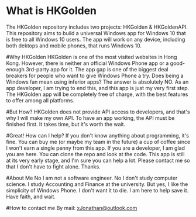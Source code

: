 # What is HKGolden
The HKGolden repository includes two projects: HKGolden & HKGoldenAPI. This repository aims to build a universal Windows app for Windows 10 that is free to all Windows 10 users. The app will work on any device, including both dektops and mobile phones, that runs Windows 10.

#Why HKGolden
HKGolden is one of the most visited websites in Hong Kong. However, there is neither an official Windows Phone app or a good-enough 3rd-party app for it. The app gap is one of the biggest deal breakers for people who want to give Windows Phone a try. Does being a Windows fan mean using inferior apps? The answer is absolutely NO. As an app developer, I am trying to end this, and this app is just my very first step. The HKGolden app will be completely free of charge, with the best features to offer among all platforms.

#But How?
HKGolden does not provide API access to developers, and that's why I will make my own API. To have an app working, the API must be finished first. It takes time, but it's worth the wait.

#Great! How can I help?
If you don't know anything about programming, it's fine. You can buy me (or maybe my team in the future) a cup of coffee since I won't earn a single penny from this app.
If you are a developer, I am glad you are here. You can clone the repo and look at the code. This app is still at its very early stage, and I'm sure you can help a lot. Please contact me so that I don't have to fight alone. Thanks.

#About Me
No I am not a software engineer. No I don't study computer science. I study Accounting and Finance at the university. But yes, I like the simplicity of Windows Phone. I don't want it to die. I am here to help save it. Have faith, and wait.

#How to contact me
By mail: xJonathan@outlook.com
